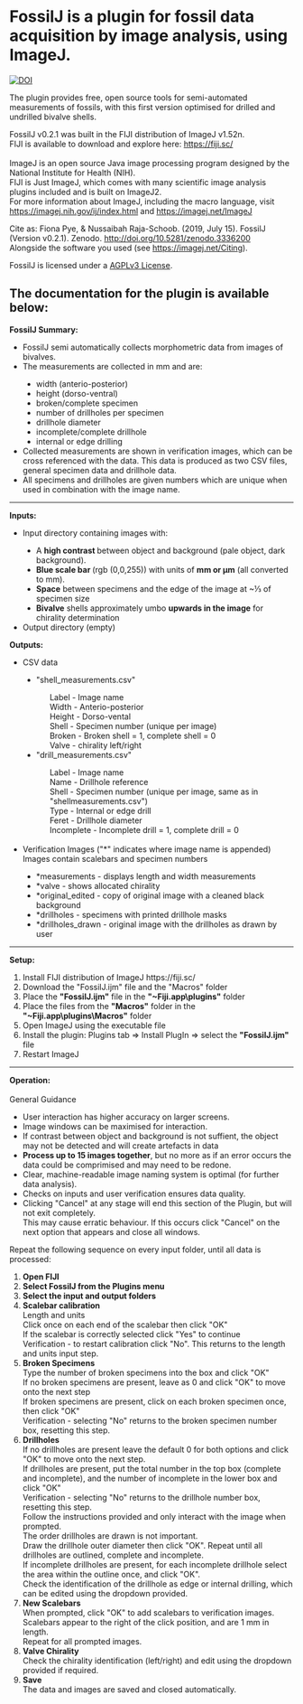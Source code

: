# FossilJ is a plugin for fossil data acquisition by image analysis, using ImageJ.

[![DOI](https://zenodo.org/badge/DOI/10.5281/zenodo.3336200.svg)](https://doi.org/10.5281/zenodo.3336200)

The plugin provides free, open source tools for semi-automated measurements of fossils, with this first version optimised for drilled and undrilled bivalve shells. 

FossilJ v0.2.1 was built in the FIJI distribution of ImageJ v1.52n.<br> 
FIJI is available to download and explore here: https://fiji.sc/ <br><br>
ImageJ is an open source Java image processing program designed by the National Institute for Health (NIH). <br>
FIJI is Just ImageJ, which comes with many scientific image analysis plugins included and is built on ImageJ2. <br>
For more information about ImageJ, including the macro language, visit https://imagej.nih.gov/ij/index.html and https://imagej.net/ImageJ

Cite as: Fiona Pye, & Nussaibah Raja-Schoob. (2019, July 15). FossilJ (Version v0.2.1). Zenodo. http://doi.org/10.5281/zenodo.3336200 <br>
Alongside the software you used (see https://imagej.net/Citing).

FossilJ is licensed under a [AGPLv3 License](https://tldrlegal.com/license/gnu-affero-general-public-license-v3-(agpl-3.0)#summary).

The documentation for the plugin is available below:
----------------------------------------------
<b>FossilJ Summary: </b>
<ul>
  <li>FossilJ semi automatically collects morphometric data from images of bivalves. </li>
  <li>The measurements are collected in mm and are: </li>
  <ul style="list-style-type:disc;">
      <li>width (anterio-posterior) </li>
      <li>height (dorso-ventral) </li>
      <li>broken/complete specimen </li>
      <li>number of drillholes per specimen </li>
      <li>drillhole diameter </li>
      <li>incomplete/complete drillhole </li>
      <li>internal or edge drilling </li>
    </ul>
  <li>Collected measurements are shown in verification images, which can be cross referenced with the data. This data is produced as two CSV files, general specimen data and drillhole data.</li>
  <li>All specimens and drillholes are given numbers which are unique when used in combination with the image name. </li>
</ul>  
<hr>
<b>Inputs: </b>
<ul>
  <li>Input directory containing images with: </li>
  <ul style="list-style-type:disc;">
    <li>A <b> high contrast </b> between object and background (pale object, dark background). </li>
    <li><b>Blue scale bar </b> (rgb (0,0,255)) with units of <b>mm or &micro;m</b> (all converted to mm). </li>
    <li><b>Space</b> between specimens and the edge of the image at ~&frac13; of specimen size </li>
    <li><b>Bivalve</b> shells approximately umbo <b>upwards in the image</b> for chirality determination </li>
  </ul>
  <li>Output directory (empty) </li>
</ul>

<b>Outputs:</b>
<ul>
  <li>CSV data </li>
    <ul style="list-style-type:disc;">
      <li> "shell_measurements.csv" </li>
      <ul style="list-style-type:none;">
      <li>Label - Image name </li> 
      <li>Width - Anterio-posterior </li> 
      <li>Height - Dorso-vental </li> 
      <li>Shell - Specimen number (unique per image) </li> 
      <li>Broken - Broken shell = 1, complete shell = 0 </li>
      <li>Valve - chirality left/right </li>
      </ul>
      <li> "drill_measurements.csv" </li>
      <ul style="list-style-type:none;">
      <li>Label - Image name </li> 
      <li>Name - Drillhole reference </li> 
      <li>Shell - Specimen number (unique per image, same as in "shellmeasurements.csv") </li> 
      <li>Type - Internal or edge drill </li> 
      <li>Feret - Drillhole diameter </li>
      <li>Incomplete - Incomplete drill = 1, complete drill = 0 </li>
      </ul>
  </ul><br>
  <li>Verification Images ("*" indicates where image name is appended) </li>
  Images contain scalebars and specimen numbers
    <ul style="list-style-type:disc;">
      <li>*measurements - displays length and width measurements </li>
      <li>*valve - shows allocated chirality </li>
      <li>*original_edited - copy of original image with a cleaned black background </li>
      <li>*drillholes - specimens with printed drillhole masks </li>
      <li>*drillholes_drawn - original image with the drillholes as drawn by user </li>
  </ul>
</ul>  
<hr>
<b>Setup:</b>
<ol>
  <li>Install FIJI distribution of ImageJ https://fiji.sc/ </li>
  <li>Download the "FossilJ.ijm" file and the "Macros" folder </li>
  <li>Place the <b>"FossilJ.ijm"</b> file in the <b>"~Fiji.app\plugins"</b> folder </li>
  <li>Place the files from the <b>"Macros"</b> folder in the <b>"~Fiji.app\plugins\Macros"</b> folder </li>
  <li>Open ImageJ using the executable file </li>
  <li>Install the plugin: Plugins tab &rArr; Install PlugIn &rArr; select the <b>"FossilJ.ijm"</b> file </li>
  <li>Restart ImageJ </li>
</ol>
<hr>
<b>Operation:</b><br>
<br>
  General Guidance <ul>
    <li>User interaction has higher accuracy on larger screens. </li>
    <li>Image windows can be maximised for interaction. </li>
    <li>If contrast between object and background is not suffient, the object may not be detected and will create artefacts in data </li>
    <li><b>Process up to 15 images together</b>, but no more as if an error occurs the data could be comprimised and may need to be redone.</li>
    <li>Clear, machine-readable image naming system is optimal (for further data analysis). </li>
    <li>Checks on inputs and user verification ensures data quality. </li>
    <li>Clicking "Cancel" at any stage will end this section of the Plugin, but will not exit completely. <br>
  This may cause erratic behaviour. If this occurs click "Cancel" on the next option that appears and close all windows. 
  </ul>

Repeat the following sequence on every input folder, until all data is processed:
<ol>
  <li><b>Open FIJI </b></li>
  <li><b>Select FossilJ from the Plugins menu </b></li>
  <li><b>Select the input and output folders </b></li>
  <li><b>Scalebar calibration</b></li>
    Length and units <br>
    Click once on each end of the scalebar then click "OK" <br>
    If the scalebar is correctly selected click "Yes" to continue <br>
    Verification - to restart calibration click "No". This returns to the length and units input step.
  <li><b>Broken Specimens </b></li>
    Type the number of broken specimens into the box and click "OK" <br>
    If no broken specimens are present, leave as 0 and click "OK" to move onto the next step <br>
    If broken specimens are present, click on each broken specimen once, then click "OK" <br>
    Verification - selecting "No" returns to the broken specimen number box, resetting this step. <br>
  <li><b>Drillholes </b></li>
    If no drillholes are present leave the default 0 for both options and click "OK" to move onto the next step. <br>
    If drillholes are present, put the total number in the top box (complete and incomplete), and the number of incomplete in the lower box       and click "OK" <br>
    Verification - selecting "No" returns to the drillhole number box, resetting this step. <br>
    Follow the instructions provided and only interact with the image when prompted. <br>
    The order drillholes are drawn is not important. <br>
    Draw the drillhole outer diameter then click "OK". Repeat until all drillholes are outlined, complete and incomplete. <br> 
    If incomplete drillholes are present, for each incomplete drillhole select the area within the outline once, and click "OK". <br>
    Check the identification of the drillhole as edge or internal drilling, which can be edited using the dropdown provided.
  <li><b>New Scalebars </b></li>
    When prompted, click "OK" to add scalebars to verification images. <br>
    Scalebars appear to the right of the click position, and are 1 mm in length. <br>
    Repeat for all prompted images.
  <li><b>Valve Chirality </b></li>
    Check the chirality identification (left/right) and edit using the dropdown provided if required.
  <li><b>Save </b></li>
    The data and images are saved and closed automatically.
</ol>

